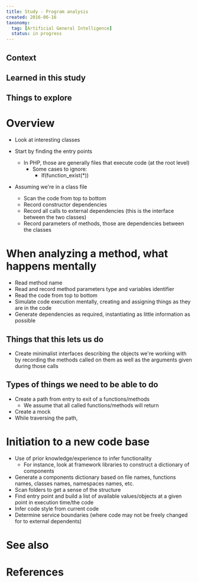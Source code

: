 ```yaml
---
title: Study - Program analysis
created: 2016-06-16
taxonomy:
  tag: [Artificial General Intelligence]
  status: in progress
---
```


## Context

## Learned in this study

## Things to explore

# Overview
* Look at interesting classes

* Start by finding the entry points
	* In PHP, those are generally files that execute code (at the root level)
		* Some cases to ignore:
			* If(function_exist(*))

* Assuming we're in a class file
	* Scan the code from top to bottom
	* Record constructor dependencies
	* Record all calls to external dependencies (this is the interface between the two classes)
	* Record parameters of methods, those are dependencies between the classes

# When analyzing a method, what happens mentally
* Read method name
* Read and record method parameters type and variables identifier
* Read the code from top to bottom
* Simulate code execution mentally, creating and assigning things as they are in the code
* Generate dependencies as required, instantiating as little information as possible

## Things that this lets us do
* Create minimalist interfaces describing the objects we're working with by recording the methods called on them as well as the arguments given during those calls

## Types of things we need to be able to do
* Create a path from entry to exit of a functions/methods
	* We assume that all called functions/methods will return
* Create a mock
* While traversing the path,

# Initiation to a new code base
* Use of prior knowledge/experience to infer functionality
	* For instance, look at framework libraries to construct a dictionary of components
* Generate a components dictionary based on file names, functions names, classes names, namespaces names, etc.
* Scan folders to get a sense of the structure
* Find entry point and build a list of available values/objects at a given point in execution time/the code
* Infer code style from current code
* Determine service boundaries (where code may not be freely changed for to external dependents)

# See also

# References
